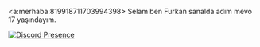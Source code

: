 <a:merhaba:819918711703994398> Selam ben Furkan sanalda adım mevo 17 yaşındayım.

[![Discord Presence](https://lanyard-profile-readme.vercel.app/api/562654717214195725?&809ecf&animated=false&hideDiscrim=true&borderRadius=30px)](https://discord.com/users/562654717214195725)

